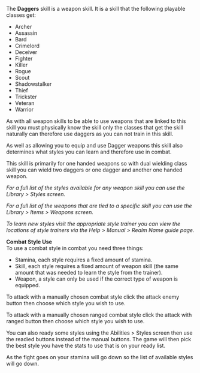 The **Daggers** skill is a weapon skill. It is a skill that the following playable classes get:

*   Archer
*   Assassin
*   Bard
*   Crimelord
*   Deceiver
*   Fighter
*   Killer
*   Rogue
*   Scout
*   Shadowstalker
*   Thief
*   Trickster
*   Veteran
*   Warrior

As with all weapon skills to be able to use weapons that are linked to this skill you must physically know the skill only the classes that get the skill naturally can therefore use daggers as you can not train in this skill.

As well as allowing you to equip and use Dagger weapons this skill also determines what styles you can learn and therefore use in combat.

This skill is primarily for one handed weapons so with dual wielding class skill you can wield two daggers or one dagger and another one handed weapon.

_For a full list of the styles available for any weapon skill you can use the Library > Styles screen._

_For a full list of the weapons that are tied to a specific skill you can use the Library > Items > Weapons screen._

_To learn new styles visit the appropriate style trainer you can view the locations of style trainers via the Help > Manual > Realm Name guide page._

**Combat Style Use**  
To use a combat style in combat you need three things:

*   Stamina, each style requires a fixed amount of stamina.
*   Skill, each style requires a fixed amount of weapon skill (the same amount that was needed to learn the style from the trainer).
*   Weapon, a style can only be used if the correct type of weapon is equipped.

To attack with a manually chosen combat style click the attack enemy button then choose which style you wish to use.

To attack with a manually chosen ranged combat style click the attack with ranged button then choose which style you wish to use.

You can also ready some styles using the Abilities > Styles screen then use the readied buttons instead of the manual buttons. The game will then pick the best style you have the stats to use that is on your ready list.

As the fight goes on your stamina will go down so the list of available styles will go down.